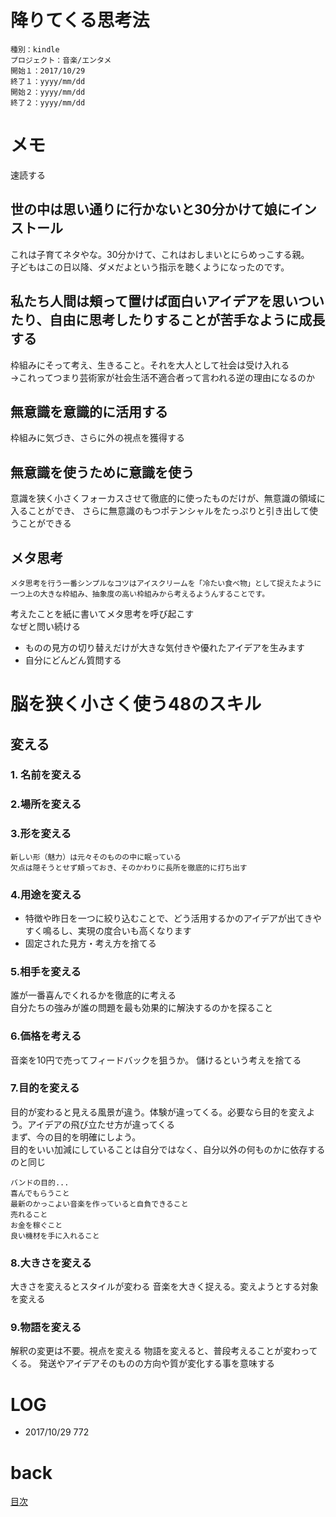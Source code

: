 # 降りてくる思考法

    種別：kindle
    プロジェクト：音楽/エンタメ
    開始１：2017/10/29
    終了１：yyyy/mm/dd
    開始２：yyyy/mm/dd
    終了２：yyyy/mm/dd

# メモ
速読する
## 世の中は思い通りに行かないと30分かけて娘にインストール
これは子育てネタやな。30分かけて、これはおしまいとにらめっこする親。  
子どもはこの日以降、ダメだよという指示を聴くようになったのです。

## 私たち人間は頬って置けば面白いアイデアを思いついたり、自由に思考したりすることが苦手なように成長する
枠組みにそって考え、生きること。それを大人として社会は受け入れる  
->これってつまり芸術家が社会生活不適合者って言われる逆の理由になるのか

## 無意識を意識的に活用する
枠組みに気づき、さらに外の視点を獲得する

## 無意識を使うために意識を使う
意識を狭く小さくフォーカスさせて徹底的に使ったものだけが、無意識の領域に入ることができ、
さらに無意識のもつポテンシャルをたっぷりと引き出して使うことができる

## メタ思考
```
メタ思考を行う一番シンプルなコツはアイスクリームを「冷たい食べ物」として捉えたように
一つ上の大きな枠組み、抽象度の高い枠組みから考えるようんすることです。
```
考えたことを紙に書いてメタ思考を呼び起こす  
なぜと問い続ける  
- ものの見方の切り替えだけが大きな気付きや優れたアイデアを生みます
- 自分にどんどん質問する


# 脳を狭く小さく使う48のスキル
## 変える
### 1. 名前を変える
### 2.場所を変える
### 3.形を変える
```
新しい形（魅力）は元々そのものの中に眠っている
欠点は隠そうとせず頬っておき、そのかわりに長所を徹底的に打ち出す
```
### 4.用途を変える
- 特徴や昨日を一つに絞り込むことで、どう活用するかのアイデアが出てきやすく鳴るし、実現の度合いも高くなります
- 固定された見方・考え方を捨てる
### 5.相手を変える
誰が一番喜んでくれるかを徹底的に考える  
自分たちの強みが誰の問題を最も効果的に解決するのかを探ること
### 6.価格を考える
音楽を10円で売ってフィードバックを狙うか。
儲けるという考えを捨てる
### 7.目的を変える
目的が変わると見える風景が違う。体験が違ってくる。必要なら目的を変えよう。アイデアの飛び立たせ方が違ってくる  
まず、今の目的を明確にしよう。  
目的をいい加減にしていることは自分ではなく、自分以外の何ものかに依存するのと同じ
```
バンドの目的...
喜んでもらうこと
最新のかっこよい音楽を作っていると自負できること
売れること
お金を稼ぐこと
良い機材を手に入れること
```
### 8.大きさを変える
大きさを変えるとスタイルが変わる
音楽を大きく捉える。変えようとする対象を変える
### 9.物語を変える
解釈の変更は不要。視点を変える
物語を変えると、普段考えることが変わってくる。
発送やアイデアそのものの方向や質が変化する事を意味する

# LOG
- 2017/10/29 772

# back
[目次](../README.md)
